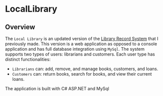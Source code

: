 # LocalLibrary

## Overview

The `Local Library` is an updated version of the [Library Record System](https://github.com/IsaacAkin/LibraryRecordSystem) that I previously made. This version is a web application as opposed to a console application and has full database integration using `MySql`. The system supports two types of users: librarians and customers. Each user type has distinct functionalities:

- `Librarians` can: add, remove, and manage books, customers, and loans.
- `Customers` can: return books, search for books, and view their current loans.

The application is built with C# ASP.NET and MySql
